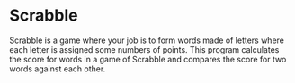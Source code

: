 # Scrabble

Scrabble is a game where your job is to form words made of letters where each letter is assigned some numbers of points.
This program calculates the score for words in a game of Scrabble and compares the score for two words against each other.
